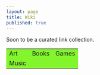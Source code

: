 ```yaml
---
layout: page
title: Wiki
published: true
---
```

Soon to be a curated link collection.


<table style="width: 800px;" border="0" cellspacing="10" cellpadding="5">
<tbody>
<tr>
<td style="background-color: #83f52c;">Art</td>
<td style="background-color: #83f52c;">Books</td>
<td style="background-color: #83f52c;">Games</td>
</tr>
<tr>
<td style="background-color: #83f52c;">Music</td>
<td style="background-color: #83f52c;">&nbsp;</td>
<td style="background-color: #83f52c;">&nbsp;</td>
</tr>
</tbody>
</table>
<p>&nbsp;</p>

